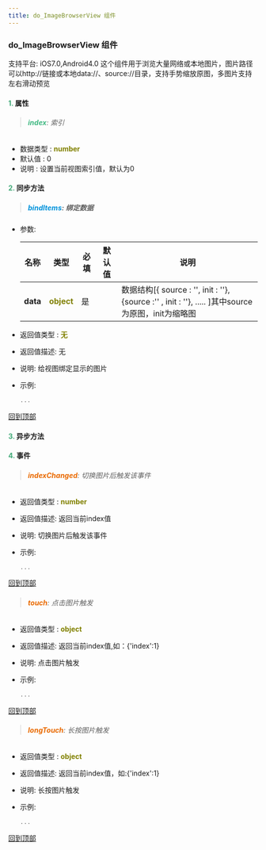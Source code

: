 ```yaml
---
title: do_ImageBrowserView 组件
---
```


### do_ImageBrowserView 组件

 支持平台: iOS7.0,Android4.0
 这个组件用于浏览大量网络或本地图片，图片路径可以http://链接或本地data://、source://目录，支持手势缩放原图，多图片支持左右滑动预览

#### <font color ='#40A977'>**1.**</font> 属性

>###### <font color ='#42b983'>**index**</font>: 索引

- 数据类型 : <font color ='#808000'>**number**</font>
- 默认值 : 0
- 说明 : 设置当前视图索引值，默认为0

#### <font color ='#40A977'>**2.**</font> 同步方法

>##### <font color ='#0092db'>**bindItems**</font>: 绑定数据

- 参数:

  名称 | 类型 |必填|默认值|说明
  ---- |-------------  |--------------|--------|------
  **data** |<font color ='#808000'>**object**</font> | 是 | |数据结构[{ source : '', init : ''},{source :'' , init : ''}, ..... ]其中source 为原图，init为缩略图
- 返回值类型 : <font color ='#808000'>**无**</font>
- 返回值描述: 无
- 说明: 给视图绑定显示的图片
- 示例:

  ```javascript
  ...

  ```

[回到顶部](#top)

#### <font color ='#40A977'>**3.**</font> 异步方法


#### <font color ='#40A977'>**4.**</font> 事件

>###### <font color ='#e96900'>**indexChanged**</font>: 切换图片后触发该事件

- 返回值类型 : <font color ='#808000'>**number**</font>
- 返回值描述: 返回当前index值
- 说明: 切换图片后触发该事件
- 示例:

  ```javascript
  ...

  ```

[回到顶部](#top)

>###### <font color ='#e96900'>**touch**</font>: 点击图片触发

- 返回值类型 : <font color ='#808000'>**object**</font>
- 返回值描述: 返回当前index值,如：{'index':1}
- 说明: 点击图片触发
- 示例:

  ```javascript
  ...

  ```

[回到顶部](#top)

>###### <font color ='#e96900'>**longTouch**</font>: 长按图片触发

- 返回值类型 : <font color ='#808000'>**object**</font>
- 返回值描述: 返回当前index值，如:{'index':1}
- 说明: 长按图片触发
- 示例:

  ```javascript
  ...

  ```

[回到顶部](#top)


